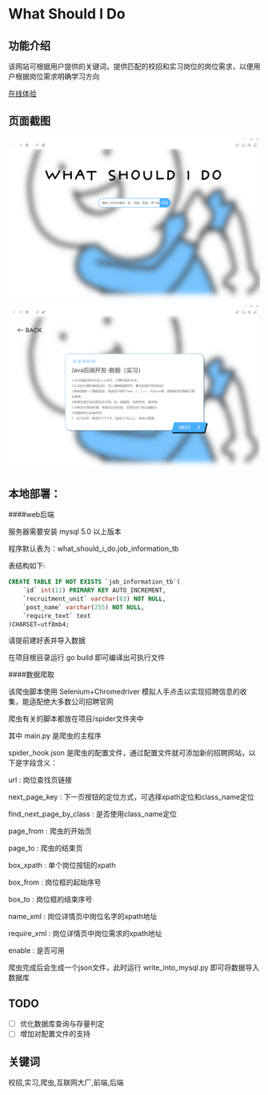 What Should I Do
===============

功能介绍
---
该网站可根据用户提供的关键词，提供匹配的校招和实习岗位的岗位需求，以便用户根据岗位需求明确学习方向

[在线体验](https://sandtripper.cn/WSID/)

页面截图
---

![](./ReadmeResource/shortcut1.png)
![](./ReadmeResource/shortcut2.png)

本地部署：
---

####web后端

服务器需要安装 mysql 5.0 以上版本

程序默认表为：what_should_i_do.job_information_tb

表结构如下:

```sql
CREATE TABLE IF NOT EXISTS `job_information_tb`(
    `id` int(11) PRIMARY KEY AUTO_INCREMENT,
    `recruitment_unit` varchar(63) NOT NULL,
    `post_name` varchar(255) NOT NULL,
    `require_text` text
)CHARSET=utf8mb4;
```

请提前建好表并导入数据

在项目根目录运行 go build 即可编译出可执行文件

####数据爬取

该爬虫脚本使用 Selenium+Chromedriver 模拟人手点击以实现招聘信息的收集，能适配绝大多数公司招聘官网

爬虫有关的脚本都放在项目/spider文件夹中

其中 main.py 是爬虫的主程序

spider_hook.json 是爬虫的配置文件，通过配置文件就可添加新的招聘网站，以下是字段含义：

url : 岗位查找页链接

next_page_key : 下一页按钮的定位方式，可选择xpath定位和class_name定位

find_next_page_by_class : 是否使用class_name定位

page_from : 爬虫的开始页

page_to : 爬虫的结束页

box_xpath : 单个岗位按钮的xpath

box_from : 岗位框的起始序号

box_to : 岗位框的结束序号

name_xml : 岗位详情页中岗位名字的xpath地址

require_xml : 岗位详情页中岗位需求的xpath地址

enable : 是否可用

爬虫完成后会生成一个json文件，此时运行 write_into_mysql.py 即可将数据导入数据库

TODO
---
* [ ] 优化数据库查询与存量判定
* [ ] 增加对配置文件的支持

关键词
---
校招,实习,爬虫,互联网大厂,前端,后端